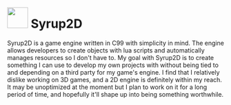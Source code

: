 # <img src="syrup2d.ico" height="48"> Syrup2D
Syrup2D is a game engine written in C99 with simplicity in mind. The engine allows developers to create objects with lua scripts and automatically manages resources so I don't have to. My goal with Syrup2D is to create something I can use to develop my own projects with without being tied to and depending on a third party for my game's engine. I find that I relatively dislike working on 3D games, and a 2D engine is definitely within my reach. It may be unoptimized at the moment but I plan to work on it for a long period of time, and hopefully it'll shape up into being something worthwhile.
